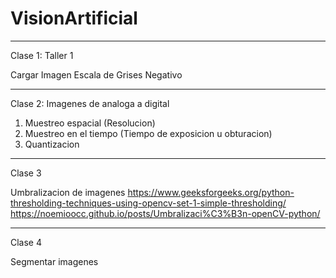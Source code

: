 # VisionArtificial

-------------------------------------------------------------------------------------------------------------------------------------------------------------------------

Clase 1:
Taller 1

Cargar Imagen
Escala de Grises
Negativo

-------------------------------------------------------------------------------------------------------------------------------------------------------------------------

Clase 2:
Imagenes de analoga a digital

1. Muestreo espacial (Resolucion)
2. Muestreo en el tiempo (Tiempo de exposicion u obturacion)
3. Quantizacion 

-------------------------------------------------------------------------------------------------------------------------------------------------------------------------

Clase 3

Umbralizacion de imagenes
https://www.geeksforgeeks.org/python-thresholding-techniques-using-opencv-set-1-simple-thresholding/
https://noemioocc.github.io/posts/Umbralizaci%C3%B3n-openCV-python/

-------------------------------------------------------------------------------------------------------------------------------------------------------------------------

Clase 4

Segmentar imagenes
